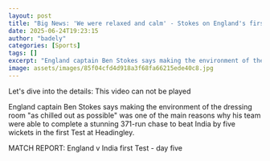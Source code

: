 ```yaml
---
layout: post
title: "Big News: 'We were relaxed and calm' - Stokes on England's first Test victory"
date: 2025-06-24T19:23:15
author: "badely"
categories: [Sports]
tags: []
excerpt: "England captain Ben Stokes says making the environment of the dressing room 'as chilled out as possible' was one of the main reasons why his team were"
image: assets/images/85f04cfd4d918a3f68fa66215ede40c8.jpg
---
```


Let's dive into the details: This video can not be played

England captain Ben Stokes says making the environment of the dressing room "as chilled out as possible" was one of the main reasons why his team were able to complete a stunning 371-run chase to beat India by five wickets in the first Test at Headingley.

MATCH REPORT: England v India first Test - day five

